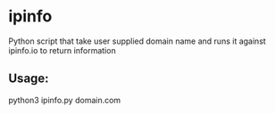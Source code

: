 # ipinfo
Python script that take user supplied domain name and runs it against ipinfo.io to return information

## Usage:
python3 ipinfo.py domain.com
